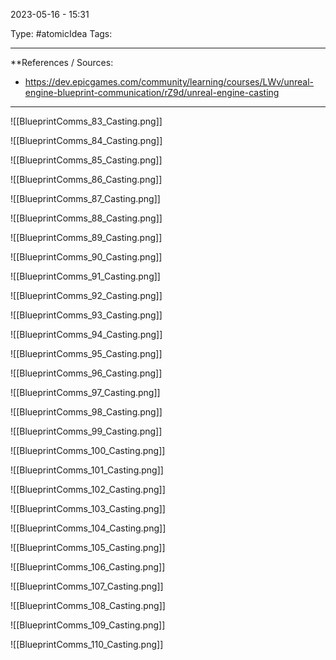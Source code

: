 2023-05-16 - 15:31

Type: #atomicIdea 
Tags: 

---
**References  / Sources:
- https://dev.epicgames.com/community/learning/courses/LWv/unreal-engine-blueprint-communication/rZ9d/unreal-engine-casting

---

![[BlueprintComms_83_Casting.png]]

![[BlueprintComms_84_Casting.png]]

![[BlueprintComms_85_Casting.png]]

![[BlueprintComms_86_Casting.png]]

![[BlueprintComms_87_Casting.png]]

![[BlueprintComms_88_Casting.png]]

![[BlueprintComms_89_Casting.png]]

![[BlueprintComms_90_Casting.png]]

![[BlueprintComms_91_Casting.png]]

![[BlueprintComms_92_Casting.png]]

![[BlueprintComms_93_Casting.png]]

![[BlueprintComms_94_Casting.png]]

![[BlueprintComms_95_Casting.png]]

![[BlueprintComms_96_Casting.png]]

![[BlueprintComms_97_Casting.png]]

![[BlueprintComms_98_Casting.png]]

![[BlueprintComms_99_Casting.png]]

![[BlueprintComms_100_Casting.png]]

![[BlueprintComms_101_Casting.png]]

![[BlueprintComms_102_Casting.png]]

![[BlueprintComms_103_Casting.png]]

![[BlueprintComms_104_Casting.png]]

![[BlueprintComms_105_Casting.png]]

![[BlueprintComms_106_Casting.png]]

![[BlueprintComms_107_Casting.png]]

![[BlueprintComms_108_Casting.png]]

![[BlueprintComms_109_Casting.png]]

![[BlueprintComms_110_Casting.png]]